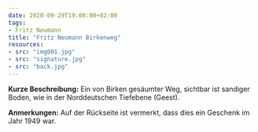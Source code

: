 ```yaml
---
date: 2020-09-29T19:08:00+02:00
tags:
- Fritz Neumann
title: "Fritz Neumann Birkenweg"
resources:
- src: "img001.jpg"
- src: "signature.jpg"
- src: "back.jpg"
---
```


**Kurze Beschreibung:** Ein von Birken gesäumter Weg, sichtbar ist sandiger Boden, wie in der Norddeutschen Tiefebene (Geest).

**Anmerkungen:** Auf der Rückseite ist vermerkt, dass dies ein Geschenk im Jahr 1949 war.
